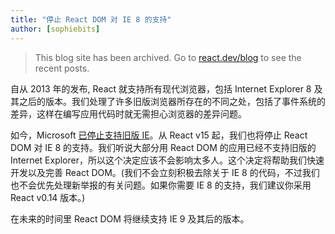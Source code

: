 ```yaml
---
title: "停止 React DOM 对 IE 8 的支持"
author: [sophiebits]
---
```


<div class="scary">

> This blog site has been archived. Go to [react.dev/blog](https://react.dev/blog) to see the recent posts.

</div>

自从 2013 年的发布, React 就支持所有现代浏览器，包括 Internet Explorer 8 及其之后的版本。我们处理了许多旧版浏览器所存在的不同之处，包括了事件系统的差异，这样在编写应用代码时就无需担心浏览器的差异问题。

如今，Microsoft [已停止支持旧版 IE](https://www.microsoft.com/en-us/WindowsForBusiness/End-of-IE-support)。从 React v15 起，我们也将停止 React DOM 对 IE 8 的支持。我们听说大部分用 React DOM 的应用已经不支持旧版的 Internet Explorer，所以这个决定应该不会影响太多人。这个决定将帮助我们快速开发以及完善 React DOM。(我们不会立刻积极去除关于 IE 8 的代码，不过我们也不会优先处理新举报的有关问题。如果你需要 IE 8 的支持，我们建议你采用 React v0.14 版本。)

在未来的时间里 React DOM 将继续支持 IE 9 及其后的版本。
